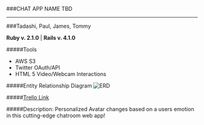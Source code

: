 ###CHAT APP NAME TBD

---

###Tadashi, Paul, James, Tommy

**Ruby v. 2.1.0** |
**Rails v. 4.1.0**

#####Tools
* AWS S3
* Twitter OAuth/API
* HTML 5 Video/Webcam Interactions

#####Entity Relationship Diagram
![ERD](http://i.imgur.com/So7Lldx.png)


#####[Trello Link](https://trello.com/b/yghCkrNT/ga-wdi-project-2-chat-app-team-delta-squadron)

#####Description:
Personalized Avatar changes based on a users emotion in this cutting-edge chatroom web app!